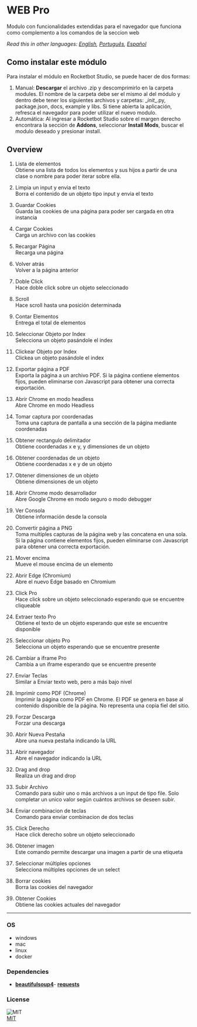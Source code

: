 # WEB Pro
  
Modulo con funcionalidades extendidas para el navegador que funciona como complemento a los comandos de la seccion web  

*Read this in other languages: [English](README.md), [Português](README.pr.md), [Español](README.es.md)*

## Como instalar este módulo
  
Para instalar el módulo en Rocketbot Studio, se puede hacer de dos formas:
1. Manual: __Descargar__ el archivo .zip y descomprimirlo en la carpeta modules. El nombre de la carpeta debe ser el mismo al del módulo y dentro debe tener los siguientes archivos y carpetas: \__init__.py, package.json, docs, example y libs. Si tiene abierta la aplicación, refresca el navegador para poder utilizar el nuevo modulo.
2. Automática: Al ingresar a Rocketbot Studio sobre el margen derecho encontrara la sección de **Addons**, seleccionar **Install Mods**, buscar el modulo deseado y presionar install.  


## Overview


1. Lista de elementos  
Obtiene una lista de todos los elementos y sus hijos a partir de una clase o nombre para poder iterar sobre ella.

2. Limpia un input y envia el texto  
Borra el contenido de un objeto tipo input y envia el texto

3. Guardar Cookies  
Guarda las cookies de una página para poder ser cargada en otra instancia

4. Cargar Cookies  
Carga un archivo con las cookies

5. Recargar Página  
Recarga una página

6. Volver atrás  
Volver a la página anterior

7. Doble Click  
Hace doble click sobre un objeto seleccionado

8. Scroll  
Hace scroll hasta una posición determinada

9. Contar Elementos  
Entrega el total de elementos

10. Seleccionar Objeto por Index  
Selecciona un objeto pasándole el index

11. Clickear Objeto por Index  
Clickea un objeto pasándole el index

12. Exportar página a PDF  
Exporta la página a un archivo PDF. Si la página contiene elementos fijos, pueden eliminarse con Javascript para obtener una correcta exportación.

13. Abrir Chrome en modo headless  
Abre Chrome en modo Headless

14. Tomar captura por coordenadas  
Toma una captura de pantalla a una sección de la página mediante coordenadas

15. Obtener rectangulo delimitador  
Obtiene coordenadas x e y, y dimensiones de un objeto

16. Obtener coordenadas de un objeto  
Obtiene coordenadas x e y de un objeto

17. Obtener dimensiones de un objeto  
Obtiene dimensiones de un objeto

18. Abrir Chrome modo desarrollador   
Abre Google Chrome en modo seguro o modo debugger

19. Ver Consola  
Obtiene información desde la consola

20. Convertir página a PNG  
Toma multiples capturas de la página web y las concatena en una sola. Si la página contiene elementos fijos, pueden eliminarse con Javascript para obtener una correcta exportación.

21. Mover encima  
Mueve el mouse encima de un elemento

22. Abrir Edge (Chromium)  
Abre el nuevo Edge basado en Chromium

23. Click Pro  
Hace click sobre un objeto seleccionado esperando que se encuentre cliqueable

24. Extraer texto Pro  
Obtiene el texto de un objeto esperando que este se encuentre disponible

25. Seleccionar objeto Pro  
Selecciona un objeto esperando que se encuentre presente

26. Cambiar a iframe Pro  
Cambia a un iframe esperando que se encuentre presente

27. Enviar Teclas  
Similar a Enviar texto web, pero a más bajo nivel

28. Imprimir como PDF (Chrome)  
Imprimir la página como PDF en Chrome. El PDF se genera en base al contenido disponible de la página. No representa una copia fiel del sitio.

29. Forzar Descarga  
Forzar una descarga

30. Abrir Nueva Pestaña  
Abre una nueva pestaña indicando la URL

31. Abrir navegador  
Abre el navegador indicando la URL

32. Drag and drop  
Realiza un drag and drop

33. Subir Archivo  
Comando para subir uno o más archivos a un input de tipo file. Solo completar un unico valor según cuántos archivos se deseen subir.

34. Enviar combinacion de teclas  
Comando para enviar combinacion de dos teclas

35. Click Derecho  
Hace click derecho sobre un objeto seleccionado

36. Obtener imagen  
Este comando permite descargar una imagen a partir de una etiqueta <img>

37. Seleccionar múltiples opciones  
Selecciona múltiples opciones de un select

38. Borrar cookies  
Borra las cookies del navegador

39. Obtener Cookies  
Obtiene las cookies actuales del navegador

----
### OS

- windows
- mac
- linux
- docker

### Dependencies
- [**beautifulsoup4**](https://pypi.org/project/beautifulsoup4/)- [**requests**](https://pypi.org/project/requests/)
### License
  
![MIT](https://camo.githubusercontent.com/107590fac8cbd65071396bb4d04040f76cde5bde/687474703a2f2f696d672e736869656c64732e696f2f3a6c6963656e73652d6d69742d626c75652e7376673f7374796c653d666c61742d737175617265)  
[MIT](http://opensource.org/licenses/mit-license.ph)